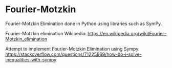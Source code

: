 # Fourier-Motzkin
Fourier-Motzkin Elimination done in Python using libraries such as SymPy.

Fourier-Motzkin elimination Wikipedia: https://en.wikipedia.org/wiki/Fourier–Motzkin_elimination

Attempt to implement Fourier-Motzkin Elimination using Sympy: https://stackoverflow.com/questions/71225969/how-do-i-solve-inequalities-with-sympy

